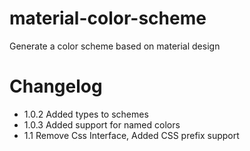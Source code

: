 # material-color-scheme

Generate a color scheme based on material design

# Changelog

- 1.0.2 Added types to schemes
- 1.0.3 Added support for named colors
- 1.1 Remove Css Interface, Added CSS prefix support
